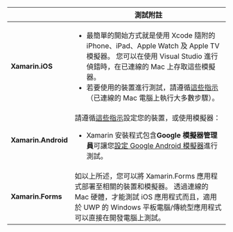 ||測試附註|
|---|---|
|**Xamarin.iOS**|<ul><li>最簡單的開始方式就是使用 Xcode 隨附的 iPhone、iPad、Apple Watch 及 Apple TV 模擬器。 您可以在使用 Visual Studio 進行偵錯時，在已連線的 Mac 上存取這些模擬器。</li> <li>若要使用的裝置進行測試，請遵循<a href="~/ios/get-started/installation/device-provisioning/index.md">這些指示</a>（已連線的 Mac 電腦上執行大多數步驟）。</li></ul>|
|**Xamarin.Android**|請遵循<a href="~/android/get-started/installation/set-up-device-for-development.md">這些指示</a>設定您的裝置，或使用模擬器： <ul><li>Xamarin 安裝程式包含<b>Google 模擬器管理員</b>可讓您<a href="~/android/deploy-test/debugging/android-sdk-emulator/index.md">設定 Google Android 模擬器</a>進行測試。</li></ul>|
|**Xamarin.Forms**|如以上所述，您可以將 Xamarin.Forms 應用程式部署至相關的裝置和模擬器。 透過連線的 Mac 硬體，才能測試 iOS 應用程式而且，適用於 UWP 的 Windows 平板電腦/傳統型應用程式可以直接在開發電腦上測試。|
